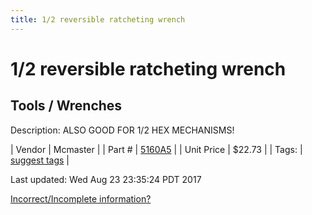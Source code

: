 ```yaml
---
title: 1/2 reversible ratcheting wrench
---
```


# 1/2 reversible ratcheting wrench
## Tools / Wrenches
Description: 	ALSO GOOD FOR 1/2 HEX MECHANISMS! 

| Vendor | Mcmaster | 
| Part # | [5160A5](https://www.mcmaster.com/#5160A5) | 
| Unit Price | $22.73 | 
| Tags: | [suggest tags](https://docs.google.com/forms/d/e/1FAIpQLSeWyY8v3RgOty-MyWmh9U0iivNYN_molChYyS-0U-o-kOAv_g/viewform) | 

Last updated: Wed Aug 23 23:35:24 PDT 2017

 [Incorrect/Incomplete information?](https://docs.google.com/forms/d/e/1FAIpQLSeWyY8v3RgOty-MyWmh9U0iivNYN_molChYyS-0U-o-kOAv_g/viewform)